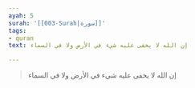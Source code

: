 ```yaml
---
ayah: 5
surah: '[[003-Surah|سورة]]'
tags:
- quran
text: إن الله لا يخفى عليه شيء في الأرض ولا في السماء

---
```

> إن الله لا يخفى عليه شيء في الأرض ولا في السماء
